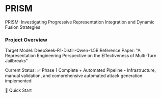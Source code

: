 # PRISM
PRISM: Investigating Progressive Representation Integration and Dynamic Fusion Strategies 

### Project Overview 
Target Model: DeepSeek-R1-Distill-Qwen-1.5B
Reference Paper: "A Representation Engineering Perspective on the Effectiveness of Multi-Turn Jailbreaks"

Current Status: ✅ Phase 1 Complete + Automated Pipeline - Infrastructure, manual validation, and comprehensive automated attack generation implemented

🚀 Quick Start
